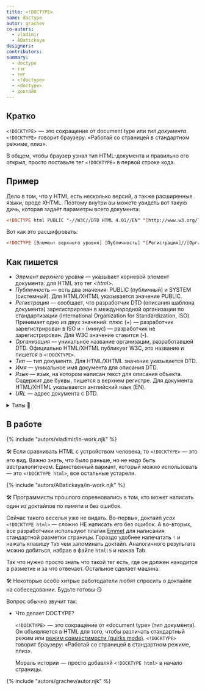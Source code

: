 ```yaml
---
title: <!DOCTYPE>
name: doctype
autor: grachev
co-autors:
  - vladimir
  - ABatickaya
designers:
contributors:
summary:
  - doctype
  - тэг
  - тег
  - <!doctype>
  - <doctype>
  - доктайп
---
```


## Кратко

`<!DOCKTYPE>`  —  это сокращение от document type или _тип документа_. `<!DOCKTYPE>`  говорит браузеру: «Работай со страницей в стандартном режиме, плиз».

В общем, чтобы браузер узнал тип HTML-документа и правильно его открыл, просто поставьте тег `<!DOCKTYPE>` в первой строке кода.

## Пример

Дело в том, что у HTML есть несколько версий, а также расширенные языки, вроде XHTML. Поэтому внутри вы можете увидеть вот такую дичь, которая задаёт параметры всего документа:

```html
<!DOCTYPE html PUBLIC "-//W3C//DTD HTML 4.01//EN" "[http://www.w3.org/TR/html4/strict.dtd](http://www.w3.org/TR/html4/strict.dtd)">
```

Вот как это расшифровать:

```html
<!DOCTYPE [Элемент верхнего уровня] [Публичность] "[Регистрация]//[Организация]//[Тип] [Имя]//[Язык]" "[URL]">
```

## Как пишется

- <em>Элемент верхнего уровня</em> — указывает корневой элемент документа: для HTML это тег <em>&lt;html&gt;</em>.
- <em>Публичность</em> — есть два значения: PUBLIC (публичный) и SYSTEM (системный). Для HTML/XHTML указывается значение PUBLIC.
- <em>Регистрация</em> — сообщает, что разработчик DTD (описания шаблона документа) зарегистрирован в международной организации по стандартизации (International Organization for Standardization, ISO). Принимает одно из двух значений: плюс (+) — разработчик зарегистрирован в ISO и - (минус) — разработчик не зарегистрирован. Для W3C значение ставится (-).
- <em>Организация</em> — уникальное название организации, разработавшей DTD. Официально HTML/XHTML публикует W3C, это название и пишется в `<!DOCKTYPE>`.
- <em>Тип</em> — тип документа. Для HTML/XHTML значение указывается DTD.
- <em>Имя</em> — уникальное имя документа для описания DTD.
- <em>Язык</em> — язык, на котором написан текст для описания объекта. Содержит две буквы, пишется в верхнем регистре. Для документа HTML/XHTML указывается английский язык (EN).
- <em>URL</em> — адрес документа с DTD.

<details class="article__table article__table_all-half">
  <summary>Типы 🤖</summary>

| HTML 4.01 |  |
| --- | --- |
| `<!DOCTYPE HTML PUBLIC "-//W3C//DTD HTML 4.01//EN" "http://www.w3.org/TR/html4/strict.dtd">` | Строгий синтаксис HTML |
| `<!DOCTYPE HTML PUBLIC "-//W3C//DTD HTML 4.01 Transitional//EN" "http://www.w3.org/TR/html4/loose.dtd">` | Переходный синтаксис HTML |
| `<!DOCTYPE HTML PUBLIC "-//W3C//DTD HTML 4.01 Frameset//EN" "http://www.w3.org/TR/html4/frameset.dtd">` | В HTML-документе применяются фреймы |

  <br />

| HTML 5            |                     |
| ----------------- | ------------------- |
| `<!DOCTYPE html>` | Для всех документов |

  <br />

| XHTML 1.0 |  |
| --- | --- |
| `<!DOCTYPE html PUBLIC "-//W3C//DTD XHTML 1.0 Strict//EN" "http://www.w3.org/TR/xhtml1/DTD/xhtml1-strict.dtd">` | Строгий синтаксис XHTML |
| `<!DOCTYPE html PUBLIC "-//W3C//DTD XHTML 1.0 Transitional//EN" "http://www.w3.org/TR/xhtml1/DTD/xhtml1-transitional.dtd">` | Переходный синтаксис XHTML |
| `<!DOCTYPE html PUBLIC "-//W3C//DTD XHTML 1.0 Frameset//EN" "http://www.w3.org/TR/xhtml1/DTD/xhtml1-frameset.dtd">` | Документ написан на XHTML и содержит фреймы |

  <br />

| XHTML 1.1 |  |
| --- | --- |
| `<!DOCTYPE html PUBLIC "-//W3C//DTD XHTML 1.1//EN" "http://www.w3.org/TR/xhtml11/DTD/xhtml11.dtd">` | Разработчики XHTML 1.1 предполагают, что он постепенно вытеснит HTML. Никакого деления на виды это определение не имеет, синтаксис один и подчиняется четким правилам. |

</details>

## В работе

{% include "autors/vladimir/in-work.njk" %}

🛠 Если сравнивать HTML с устройством человека, то `<!DOCKTYPE>` — это его вид. Важно знать, что было раньше, но не надо быть австралопитеком. Единственный вариант, который можно использовать — это `<!DOCKTYPE html>`, все остальные устарели.

{% include "autors/ABatickaya/in-work.njk" %}

🛠 Программисты прошлого соревновались в том, кто может написать один из доктайпов по памяти и без ошибок.

Сейчас такого веселья уже не видать. Во-первых, доктайп <i>усох</i> `<!DOCKTYPE html>` — сложно НЕ написать его без ошибок. А во-вторых, все разработчики используют плагин [Emmet](https://emmet.io/) для написания стандартной разметки страницы. Гораздо удобнее напечатать `!` и нажать клавишу `Tab` чем запоминать доктайп. Аналогичного результата можно добиться, набрав в файле `html:5` и нажав Tab.

Так что нужно просто знать что такой тег есть, где он должен находится в разметке и за что отвечает. Остальное сделает машина.

🛠 Некоторые особо хитрые работодатели любят спросить о доктайпе на собеседовании. Будьте готовы 😏

Вопрос обычно звучит так:

- Что делает DOCTYPE?

  `<!DOCKTYPE>`  —  это сокращение от «document type» (тип документа). Он объявляется в HTML для того, чтобы различать стандартный режим или [режим совместимости (quirks mode)](https://quirks.spec.whatwg.org/#history). `<!DOCKTYPE>`  говорит браузеру: «Работай со страницей в стандартном режиме, плиз».

  Мораль истории  —  просто добавляй `<!DOCKTYPE html>` в начало страницы.

{% include "autors/grachev/autor.njk" %}
